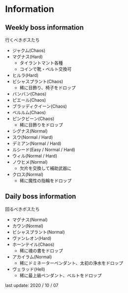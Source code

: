 # Information

## Weekly boss information
行くべきボスたち

* ジャクム(Chaos)
* マグナス(Hard)
	* タイラントマント各種
	* コインで靴・ベルト交換可
* ヒルラ(Hard)
* ビシャスプラント(Chaos)
	* 稀に目飾り、椅子をドロップ
* バンバン(Chaos)
* ピエール(Chaos)
* ブラッディクイーン(Chaos)
* ベルルム(Chaos)
* ピンクビーン(Chaos)
	* 稀に目飾りをドロップ
* シグナス(Normal)
* スウ(Normal / Hard)
* デミアン(Normal / Hard)
* ルシード(Easy / Normal / Hard)
* ウィル(Normal / Hard)
* ノウヒメ(Normal)
	* 欠片を交換して補助武器に
* クロス(Normal)
	* 稀に魔性の指輪をドロップ

## Daily boss information
回るべきボスたち

* マグナス(Normal)
* カウン(Normal)
* ビシャスプラント(Normal)
* ヴァンレオン(Hard)
* ホーンテイル(Chaos)
	* 稀に魂の書をドロップ
* アカイラム(Normal)
	* 稀にドミネーターペンダント、太初の浄水をドロップ
* ヴェラッド(Hell)
	* 稀に最上級ペンダント、ベルトをドロップ

last update: 2020 / 10 / 07